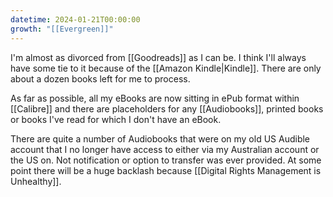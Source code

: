 ```yaml
---
datetime: 2024-01-21T00:00:00
growth: "[[Evergreen]]"
---
```

I'm almost as divorced from [[Goodreads]] as I can be. I think I'll always have some tie to it because of the [[Amazon Kindle|Kindle]]. There are only about a dozen books left for me to process.

As far as possible, all my eBooks are now sitting in ePub format within [[Calibre]] and there are placeholders for any [[Audiobooks]], printed books or books I've read for which I don't have an eBook.

There are quite a number of Audiobooks that were on my old US Audible account that I no longer have access to either via my Australian account or the US on. Not notification or option to transfer was ever provided. At some point there will be a huge backlash because [[Digital Rights Management is Unhealthy]].